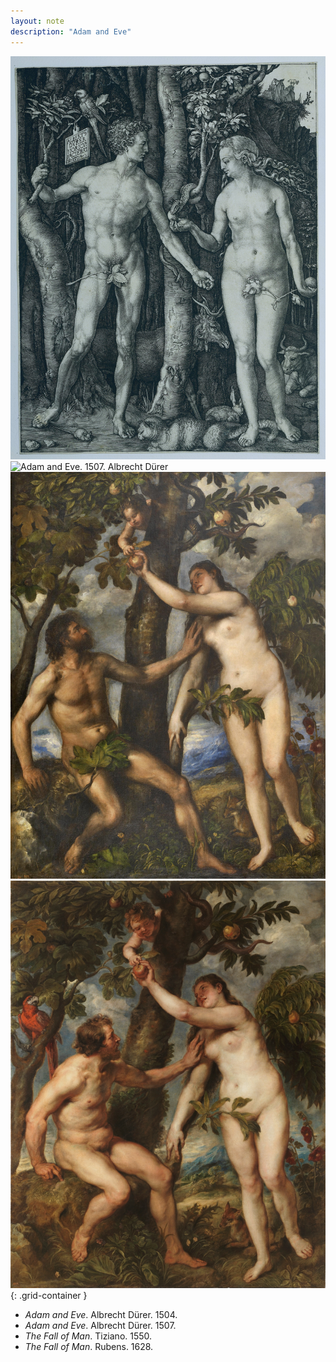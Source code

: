```yaml
---
layout: note
description: "Adam and Eve"
---
```


![Adam and Eve. 1504. Albrecht Dürer][1]
![Adam and Eve. 1507. Albrecht Dürer][2]
![Adam and Eve. Tiziano][3]
![Adam and Eve. Rubens][4]
{: .grid-container }

- *Adam and Eve*. Albrecht Dürer. 1504.
- *Adam and Eve*. Albrecht Dürer. 1507.
- *The Fall of Man*. Tiziano. 1550.
- *The Fall of Man*. Rubens. 1628.


[1]: /assets/images/notes/21/adam-and-eve-albrecht-durer-1504.jpg
[2]: /assets/images/notes/21/adam-and-eve-albrecht-durer-1507.jpg
[3]: /assets/images/notes/21/adam-and-eve-tiziano.jpg
[4]: /assets/images/notes/21/adam-and-eve-rubens.jpg
